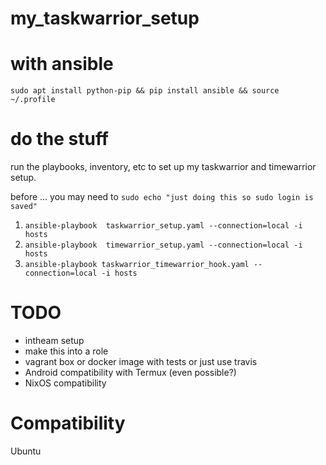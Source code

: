 # my_taskwarrior_setup

# with ansible
`sudo apt install python-pip && pip install ansible && source ~/.profile`

# do the stuff

run the playbooks, inventory, etc to set up my taskwarrior and timewarrior setup.

before ... you may need to `sudo echo "just doing this so sudo login is saved"`

1. `ansible-playbook  taskwarrior_setup.yaml --connection=local -i hosts`
2. `ansible-playbook  timewarrior_setup.yaml --connection=local -i hosts`
3. `ansible-playbook taskwarrior_timewarrior_hook.yaml --connection=local -i hosts`

# TODO

- intheam setup
- make this into a role
- vagrant box or docker image with tests or just use travis
- Android compatibility with Termux (even possible?)
- NixOS compatibility

# Compatibility

Ubuntu
